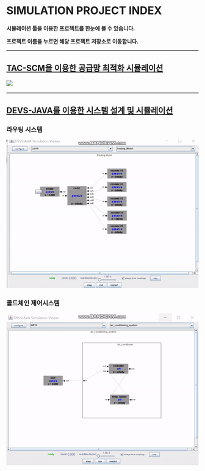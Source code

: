 # SIMULATION PROJECT INDEX

**시뮬레이션 툴을 이용한 프로젝트를 한눈에 볼 수 있습니다.**

**프로젝트 이름을 누르면 해당 프로젝트 저장소로 이동합니다.**

-----
## [TAC-SCM을 이용한 공급망 최적화 시뮬레이션](https://github.com/DustinYook/Course_E-Commerce)

![](https://github.com/DustinYook/INDEX_SIMULATION/blob/master/image/tacscm.gif)


-----

## [DEVS-JAVA를 이용한 시스템 설계 및 시뮬레이션](https://github.com/DustinYook/COURSE_SOFTWARE-ENGINEERING)

### 라우팅 시스템
![](https://github.com/DustinYook/INDEX_SIMULATION/blob/master/image/RoutingModel.gif)

### 콜드체인 제어시스템
![](https://github.com/DustinYook/INDEX_SIMULATION/blob/master/image/AirConditioningSystem.gif)
